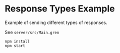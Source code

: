 # Response Types Example

Example of sending different types of responses.

See `server/src/Main.gren`

```
npm install
npm start
```
